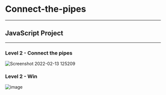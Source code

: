 # Connect-the-pipes

------
## JavaScript Project
------

### Level 2 - Connect the pipes
![Screenshot 2022-02-13 125209](https://user-images.githubusercontent.com/71847656/153754045-c3be80f0-101b-45eb-a5ac-bb9a26257ae1.png)

### Level 2 - Win
![image](https://user-images.githubusercontent.com/71847656/153754100-0f8d3102-37d4-49a3-a675-d820a5066781.png)

